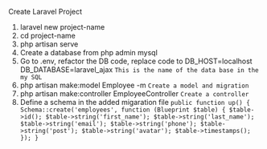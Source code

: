 Create Laravel Project

1. laravel new project-name
2. cd project-name
3. php artisan serve
4. Create a database from php admin mysql
5. Go to .env, refactor the DB code, replace code to DB_HOST=localhost 
DB_DATABASE=laravel_ajax `This is the name of the data base in the my SQL`
6. php artisan make:model Employee -m `Create a model and migration`
7. php artisan make:controller EmployeeController `Create a controller` 
8. Define a schema in the added migaration file
    `public function up()
    {
        Schema::create('employees', function (Blueprint $table) {
            $table->id();
            $table->string('first_name');
            $table->string('last_name');
            $table->string('email');
            $table->string('phone');
            $table->string('post');
            $table->string('avatar');
            $table->timestamps();
        });
    }`